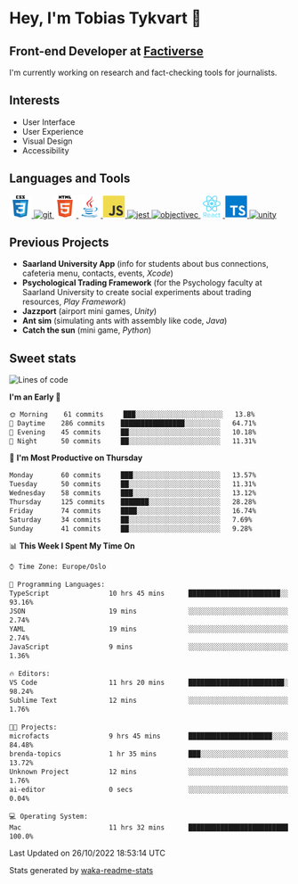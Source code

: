 # Hey, I'm Tobias Tykvart 🦉
## Front-end Developer at [Factiverse](https://www.factiverse.no/)

I'm currently working on research and fact-checking tools for journalists.

## Interests

- User Interface
- User Experience
- Visual Design
- Accessibility

## Languages and Tools
<p align="left"> <a href="https://www.w3schools.com/css/" target="_blank" rel="noreferrer"> <img src="https://raw.githubusercontent.com/devicons/devicon/master/icons/css3/css3-original-wordmark.svg" alt="css3" width="40" height="40"/> </a> <a href="https://git-scm.com/" target="_blank" rel="noreferrer"> <img src="https://www.vectorlogo.zone/logos/git-scm/git-scm-icon.svg" alt="git" width="40" height="40"/> </a> <a href="https://www.w3.org/html/" target="_blank" rel="noreferrer"> <img src="https://raw.githubusercontent.com/devicons/devicon/master/icons/html5/html5-original-wordmark.svg" alt="html5" width="40" height="40"/> </a> <a href="https://www.java.com" target="_blank" rel="noreferrer"> <img src="https://raw.githubusercontent.com/devicons/devicon/master/icons/java/java-original.svg" alt="java" width="40" height="40"/> </a> <a href="https://developer.mozilla.org/en-US/docs/Web/JavaScript" target="_blank" rel="noreferrer"> <img src="https://raw.githubusercontent.com/devicons/devicon/master/icons/javascript/javascript-original.svg" alt="javascript" width="40" height="40"/> </a> <a href="https://jestjs.io" target="_blank" rel="noreferrer"> <img src="https://www.vectorlogo.zone/logos/jestjsio/jestjsio-icon.svg" alt="jest" width="40" height="40"/> </a> <a href="https://developer.apple.com/library/archive/documentation/Cocoa/Conceptual/ProgrammingWithObjectiveC/Introduction/Introduction.html" target="_blank" rel="noreferrer"> <img src="https://www.vectorlogo.zone/logos/apple_objectivec/apple_objectivec-icon.svg" alt="objectivec" width="40" height="40"/> </a> <a href="https://reactjs.org/" target="_blank" rel="noreferrer"> <img src="https://raw.githubusercontent.com/devicons/devicon/master/icons/react/react-original-wordmark.svg" alt="react" width="40" height="40"/> </a> <a href="https://www.typescriptlang.org/" target="_blank" rel="noreferrer"> <img src="https://raw.githubusercontent.com/devicons/devicon/master/icons/typescript/typescript-original.svg" alt="typescript" width="40" height="40"/> </a> <a href="https://unity.com/" target="_blank" rel="noreferrer"> <img src="https://www.vectorlogo.zone/logos/unity3d/unity3d-icon.svg" alt="unity" width="40" height="40"/> </a> </p>

## Previous Projects

- **Saarland University App** (info for students about bus connections, cafeteria menu, contacts, events, *Xcode*)
- **Psychological Trading Framework** (for the Psychology faculty at Saarland University to create social experiments about trading resources, *Play Framework*)
- **Jazzport** (airport mini games, *Unity*)
- **Ant sim** (simulating ants with assembly like code, *Java*)
- **Catch the sun** (mini game, *Python*)

## Sweet stats

<!--START_SECTION:waka-->
![Lines of code](https://img.shields.io/badge/From%20Hello%20World%20I%27ve%20Written-191%20Thousand%20lines%20of%20code-blue)

**I'm an Early 🐤** 

```text
🌞 Morning    61 commits     ███░░░░░░░░░░░░░░░░░░░░░░   13.8% 
🌆 Daytime    286 commits    ████████████████░░░░░░░░░   64.71% 
🌃 Evening    45 commits     ██░░░░░░░░░░░░░░░░░░░░░░░   10.18% 
🌙 Night      50 commits     ██░░░░░░░░░░░░░░░░░░░░░░░   11.31%

```
📅 **I'm Most Productive on Thursday** 

```text
Monday       60 commits     ███░░░░░░░░░░░░░░░░░░░░░░   13.57% 
Tuesday      50 commits     ██░░░░░░░░░░░░░░░░░░░░░░░   11.31% 
Wednesday    58 commits     ███░░░░░░░░░░░░░░░░░░░░░░   13.12% 
Thursday     125 commits    ███████░░░░░░░░░░░░░░░░░░   28.28% 
Friday       74 commits     ████░░░░░░░░░░░░░░░░░░░░░   16.74% 
Saturday     34 commits     ██░░░░░░░░░░░░░░░░░░░░░░░   7.69% 
Sunday       41 commits     ██░░░░░░░░░░░░░░░░░░░░░░░   9.28%

```


📊 **This Week I Spent My Time On** 

```text
⌚︎ Time Zone: Europe/Oslo

💬 Programming Languages: 
TypeScript               10 hrs 45 mins      ███████████████████████░░   93.16% 
JSON                     19 mins             ░░░░░░░░░░░░░░░░░░░░░░░░░   2.74% 
YAML                     19 mins             ░░░░░░░░░░░░░░░░░░░░░░░░░   2.74% 
JavaScript               9 mins              ░░░░░░░░░░░░░░░░░░░░░░░░░   1.36%

🔥 Editors: 
VS Code                  11 hrs 20 mins      ████████████████████████░   98.24% 
Sublime Text             12 mins             ░░░░░░░░░░░░░░░░░░░░░░░░░   1.76%

🐱‍💻 Projects: 
microfacts               9 hrs 45 mins       █████████████████████░░░░   84.48% 
brenda-topics            1 hr 35 mins        ███░░░░░░░░░░░░░░░░░░░░░░   13.72% 
Unknown Project          12 mins             ░░░░░░░░░░░░░░░░░░░░░░░░░   1.76% 
ai-editor                0 secs              ░░░░░░░░░░░░░░░░░░░░░░░░░   0.04%

💻 Operating System: 
Mac                      11 hrs 32 mins      █████████████████████████   100.0%

```


 Last Updated on 26/10/2022 18:53:14 UTC
<!--END_SECTION:waka-->
Stats generated by [waka-readme-stats](https://github.com/anmol098/waka-readme-stats)
